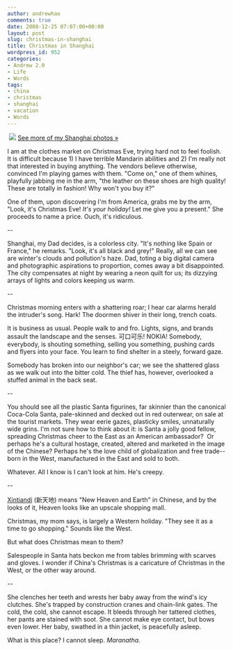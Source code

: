 ```yaml
---
author: andrewhao
comments: true
date: 2008-12-25 07:07:00+00:00
layout: post
slug: christmas-in-shanghai
title: Christmas in Shanghai
wordpress_id: 952
categories:
- Andrew 2.0
- Life
- Words
tags:
- china
- christmas
- shanghai
- vacation
- Words
---
```


 [![](http://farm4.static.flickr.com/3283/3124221846_a771c1598f.jpg?v=0)](http://www.flickr.com/photos/andrewhao/3124221846)
[See more of my Shanghai photos »](http://www.flickr.com/photos/andrewhao/sets/72157611379046275/)

I am at the clothes market on Christmas Eve, trying hard not to feel foolish. It is difficult because 1) I have terrible Mandarin abilities and 2) I'm really not that interested in buying anything. The vendors believe otherwise, convinced I'm playing games with them. "Come on," one of them whines, playfully jabbing me in the arm, "the leather on these shoes are high quality! These are totally in fashion! Why won't you buy it?"

One of them, upon discovering I'm from America, grabs me by the arm, "Look, it's Christmas Eve! _It's your holiday!_ Let me give you a present." She proceeds to name a price. Ouch, it's ridiculous.

--

Shanghai, my Dad decides, is a colorless city. "It's nothing like Spain or France," he remarks. "Look, it's all black and grey!" Really, all we can see are winter's clouds and pollution's haze. Dad, toting a big digital camera and photographic aspirations to proportion, comes away a bit disappointed. The city compensates at night by wearing a neon quilt for us; its dizzying arrays of lights and colors keeping us warm.

--

Christmas morning enters with a shattering roar; I hear car alarms herald the intruder's song. Hark! The doormen shiver in their long, trench coats.

It is business as usual. People walk to and fro. Lights, signs, and brands assault the landscape and the senses. 可口可乐! NOKIA! Somebody, everybody, is shouting something, selling you something, pushing cards and flyers into your face. You learn to find shelter in a steely, forward gaze.

Somebody has broken into our neighbor's car; we see the shattered glass as we walk out into the bitter cold. The thief has, however, overlooked a stuffed animal in the back seat.

--

You should see all the plastic Santa figurines, far skinnier than the canonical Coca-Cola Santa, pale-skinned and decked out in red outerwear, on sale at the tourist markets. They wear eerie gazes, plasticky smiles, unnaturally wide grins. I'm not sure how to think about it: is Santa a jolly good fellow, spreading Christmas cheer to the East as an American ambassador?  Or perhaps he's a cultural hostage, created, altered and marketed in the image of the Chinese? Perhaps he's the love child of globalization and free trade--born in the West, manufactured in the East and sold to both.

Whatever. All I know is I can't look at him. He's creepy.

--

[Xintiandi](http://en.wikipedia.org/wiki/Xintiandi) (新天地) means "New Heaven and Earth" in Chinese, and by the looks of it, Heaven looks like an upscale shopping mall.

Christmas, my mom says, is largely a Western holiday. "They see it as a time to go shopping." Sounds like the West.

But what does Christmas mean to them?

Salespeople in Santa hats beckon me from tables brimming with scarves and gloves. I wonder if China's Christmas is a caricature of Christmas in the West, or the other way around.

--

She clenches her teeth and wrests her baby away from the wind's icy clutches. She's trapped by construction cranes and chain-link gates. The cold, the cold, she cannot escape. It bleeds through her tattered clothes, her pants are stained with soot. She cannot make eye contact, but bows even lower. Her baby, swathed in a thin jacket, is peacefully asleep.

What is this place? I cannot sleep. _Maranatha._
